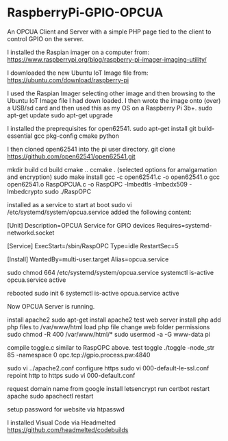# RaspberryPi-GPIO-OPCUA
An OPCUA Client and Server with a simple PHP page tied to the client to control GPIO on the server.

I installed the Raspian imager on a computer from:
https://www.raspberrypi.org/blog/raspberry-pi-imager-imaging-utility/

I downloaded the new Ubuntu IoT Image file from:
https://ubuntu.com/download/raspberry-pi

I used the Raspian Imager selecting other image and then browsing to the Ubuntu IoT Image file I had down loaded.
I then wrote the image onto (over) a USB/sd card and then used this as my OS on a Raspberry Pi 3b+.
sudo apt-get update
sudo apt-get upgrade


I installed the preprequisites for open62541.
 sudo apt-get install git build-essential gcc pkg-config cmake python


I then cloned open62541 into the pi user directory.
 git clone https://github.com/open62541/open62541.git

mkdir build
cd build
cmake ..
ccmake . (selected options for amalgamation and encryption)
sudo make install
gcc -c open62541.c -o open62541.o
gcc open62541.o RaspOPCUA.c -o RaspOPC -lmbedtls -lmbedx509 -lmbedcrypto
sudo ./RaspOPC

installed as a service to start at boot
sudo vi /etc/systemd/system/opcua.service
added the following content:

[Unit]
Description=OPCUA Service for GPIO devices
Requires=systemd-networkd.socket

[Service]
ExecStart=/sbin/RaspOPC
Type=idle
RestartSec=5

[Install]
WantedBy=multi-user.target
Alias=opcua.service

sudo chmod 664 /etc/systemd/system/opcua.service
systemctl is-active opcua.service
active

rebooted
sudo init 6
systemctl is-active opcua.service
active

Now OPCUA Server is running.

install apache2
sudo apt-get install apache2
test web server
install php
add php files to /var/www/html
load php file
change web folder permissions
sudo chmod -R 400 /var/www/html/*
 sudo usermod -a -G www-data pi

compile toggle.c similar to RaspOPC above.
test toggle
./toggle -node_str 85 -namespace 0 opc.tcp://gpio.process.pw:4840

sudo vi ../apache2.conf 
configure https
sudo vi 000-default-le-ssl.conf 
repoint http to https
sudo vi 000-default.conf 

request domain name from google
install letsencrypt
run certbot
restart apache
sudo apachectl restart

setup password for website via htpasswd

I installed Visual Code via Headmelted
https://github.com/headmelted/codebuilds
